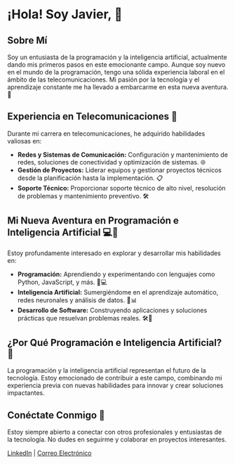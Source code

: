 # ¡Hola! Soy Javier, 👋

## Sobre Mí
Soy un entusiasta de la programación y la inteligencia artificial, actualmente dando mis primeros pasos en este emocionante campo. Aunque soy nuevo en el mundo de la programación, tengo una sólida experiencia laboral en el ámbito de las telecomunicaciones. Mi pasión por la tecnología y el aprendizaje constante me ha llevado a embarcarme en esta nueva aventura. 🚀

## Experiencia en Telecomunicaciones 📡
Durante mi carrera en telecomunicaciones, he adquirido habilidades valiosas en:
- **Redes y Sistemas de Comunicación:** Configuración y mantenimiento de redes, soluciones de conectividad y optimización de sistemas. 🌐
- **Gestión de Proyectos:** Liderar equipos y gestionar proyectos técnicos desde la planificación hasta la implementación. 📋
- **Soporte Técnico:** Proporcionar soporte técnico de alto nivel, resolución de problemas y mantenimiento preventivo. 🛠️

## Mi Nueva Aventura en Programación e Inteligencia Artificial 💻🤖
Estoy profundamente interesado en explorar y desarrollar mis habilidades en:
- **Programación:** Aprendiendo y experimentando con lenguajes como Python, JavaScript, y más. 🐍💻
- **Inteligencia Artificial:** Sumergiéndome en el aprendizaje automático, redes neuronales y análisis de datos. 🧠📊
- **Desarrollo de Software:** Construyendo aplicaciones y soluciones prácticas que resuelvan problemas reales. 🛠️📱

## ¿Por Qué Programación e Inteligencia Artificial? 🌟
La programación y la inteligencia artificial representan el futuro de la tecnología. Estoy emocionado de contribuir a este campo, combinando mi experiencia previa con nuevas habilidades para innovar y crear soluciones impactantes.

## Conéctate Conmigo 🔗
Estoy siempre abierto a conectar con otros profesionales y entusiastas de la tecnología. No dudes en seguirme y colaborar en proyectos interesantes.

[LinkedIn](https://www.linkedin.com/in/jgregoris) | [Correo Electrónico](mailto:sunbay85@gmail.com)
